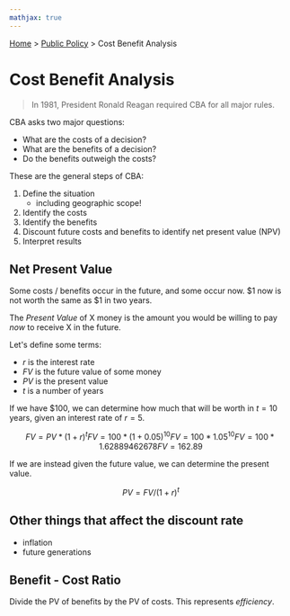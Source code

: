 ```yaml
---
mathjax: true
---
```


[Home](../../../index.md) > [Public Policy](./index.md) > Cost Benefit Analysis

# Cost Benefit Analysis

> In 1981, President Ronald Reagan required CBA for all major rules.

CBA asks two major questions:

- What are the costs of a decision?
- What are the benefits of a decision?
- Do the benefits outweigh the costs?

These are the general steps of CBA:

1. Define the situation
	- including geographic scope!
2. Identify the costs
3. Identify the benefits
4. Discount future costs and benefits to identify net present value (NPV)
5. Interpret results

## Net Present Value

Some costs / benefits occur in the future, and some occur now. $1 now is not worth the same as $1 in two years.

The *Present Value* of X money is the amount you would be willing to pay *now* to receive X in the future.

Let's define some terms:

- $r$ is the interest rate
- $FV$ is the future value of some money
- $PV$ is the present value
- $t$ is a number of years

If we have $100, we can determine how much that will be worth in $t=10$ years, given an interest rate of $r=5%$.

$$
FV = PV * (1+r)^t
FV = 100 * (1+0.05)^{10}
FV = 100 * 1.05^{10}
FV = 100 * 1.62889462678
FV = 162.89
$$

If we are instead given the future value, we can determine the present value.

$$
PV = FV / (1+r)^t
$$

## Other things that affect the discount rate

- inflation
- future generations

## Benefit - Cost Ratio

Divide the PV of benefits by the PV of costs. This represents *efficiency*.
